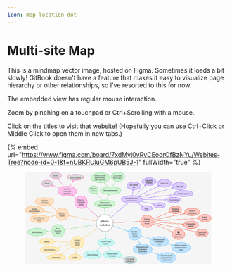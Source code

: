 ```yaml
---
icon: map-location-dot
---
```


# Multi-site Map

This is a mindmap vector image, hosted on Figma. Sometimes it loads a bit slowly! GitBook doesn't have a feature that makes it easy to visualize page hierarchy or other relationships, so I've resorted to this for now.

The embedded view has regular mouse interaction.

Zoom by pinching on a touchpad or Ctrl+Scrolling with a mouse.

Click on the titles to visit that website! (Hopefully you can use Ctrl+Click or Middle Click to open them in new tabs.)

{% embed url="https://www.figma.com/board/7xdMyj0vRvCEodrOfBzNYu/Webites-Tree?node-id=0-1&t=nUBKRUluGM6pUB5J-1" fullWidth="true" %}



<div data-full-width="true"><figure><img src=".gitbook/assets/Websites Tree vector landscape.svg" alt=""><figcaption></figcaption></figure></div>

